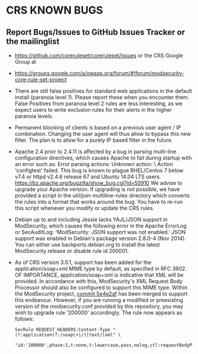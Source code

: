 # CRS KNOWN BUGS

## Report Bugs/Issues to GitHub Issues Tracker or the mailinglist

* https://github.com/coreruleset/coreruleset/issues
or the CRS Google Group at
* https://groups.google.com/a/owasp.org/forum/#!forum/modsecurity-core-rule-set-project

* There are still false positives for standard web applications in
  the default install (paranoia level 1). Please report these when
  you encounter them.
  False Positives from paranoia level 2 rules are less interesting,
  as we expect users to write exclusion rules for their alerts in
  the higher paranoia levels.
* Permanent blocking of clients is based on a previous user agent / IP
  combination. Changing the user agent will thus allow to bypass
  this new filter. The plan is to allow for a purely IP based
  filter in the future.
* Apache 2.4 prior to 2.4.11 is affected by a bug in parsing multi-line
  configuration directives, which causes Apache to fail during startup
  with an error such as:
    Error parsing actions: Unknown action: \\
    Action 'configtest' failed.
  This bug is known to plague RHEL/Centos 7 below v7.4 or
  httpd v2.4.6 release 67 and Ubuntu 14.04 LTS users.
  https://bz.apache.org/bugzilla/show_bug.cgi?id=55910
  We advise to upgrade your Apache version. If upgrading is not possible,
  we have provided a script in the util/join-multiline-rules directory
  which converts the rules into a format that works around the bug.
  You have to re-run this script whenever you modify or update 
  the CRS rules.
* Debian up to and including Jessie lacks YAJL/JSON support in ModSecurity,
  which causes the following error in the Apache ErrorLog or SecAuditLog:
    'ModSecurity: JSON support was not enabled.'
  JSON support was enabled in Debian's package version 2.8.0-4 (Nov 2014).
  You can either use backports.debian.org to install the latest ModSecurity
  release or disable rule id 200001.
* As of CRS version 3.0.1, support has been added for the application/soap+xml MIME
  type by default, as specified in RFC 3902. OF IMPORTANCE, application/soap+xml is
  indicative that XML will be provided. In accordance with this, ModSecurity's XML
  Request Body Processor should also be configured to support this MIME type. Within
  the ModSecurity project, [commit 5e4e2af](https://github.com/SpiderLabs/ModSecurity/commit/5e4e2af7a6f07854fee6ed36ef4a381d4e03960e) 
  has been merged to support this endeavour. However, if you are running a modified or
  preexisting version of the modsecurity.conf provided by this repository, you may
  wish to upgrade rule '200000' accordingly. The rule now appears as follows:
  ```
  SecRule REQUEST_HEADERS:Content-Type "(?:application(?:/soap\+|/)|text/)xml" \
       "id:'200000',phase:1,t:none,t:lowercase,pass,nolog,ctl:requestBodyProcessor=XML"
  ```
